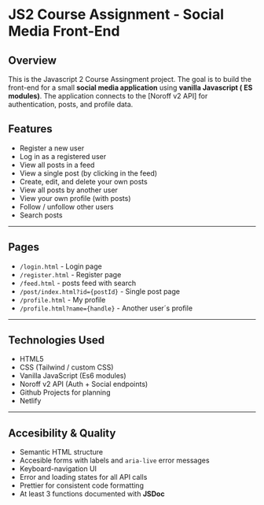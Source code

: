# JS2 Course Assignment - Social Media Front-End

## Overview
This is the Javascript 2 Course Assingment project. 
The goal is to build the front-end for a small **social media application** using **vanilla Javascript ( ES modules)**. 
The application connects to the [Noroff v2 API] for authentication, posts, and profile data.

## Features
- Register a new user
- Log in as a registered user
- View all posts in a feed
- View a single post (by clicking in the feed)
- Create, edit, and delete your own posts
- View all posts by another user
- View your own profile (with posts)
- Follow / unfollow other users
- Search posts

---

## Pages
- `/login.html` - Login page
- `/register.html` - Register page
- `/feed.html` - posts feed with search
- `/post/index.html?id={postId}` - Single post page
- `/profile.html` - My profile
- `/profile.html?name={handle}` - Another user´s profile

---

## Technologies Used
- HTML5
- CSS (Tailwind / custom CSS)
- Vanilla JavaScript (Es6 modules)
- Noroff v2 API (Auth + Social endpoints)
- Github Projects for planning
- Netlify

---

## Accesibility & Quality
- Semantic HTML structure
- Accesible forms with labels and `aria-live` error messages
- Keyboard-navigation UI
- Error and loading states for all API calls
- Prettier for consistent code formatting
- At least 3 functions documented with **JSDoc**

